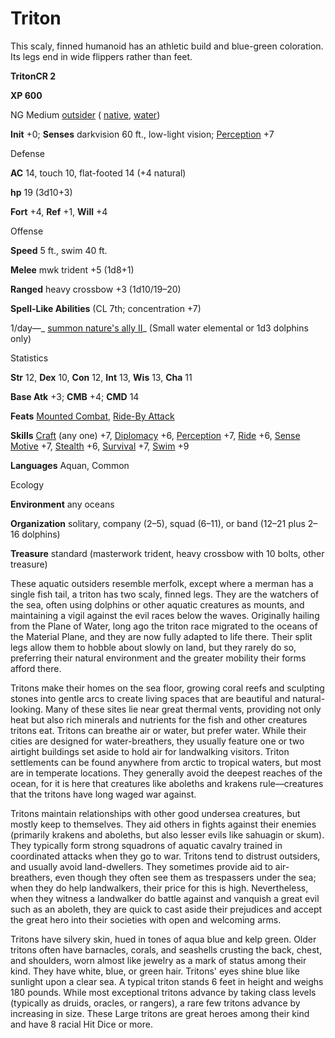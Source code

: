 # Triton

This scaly, finned humanoid has an athletic build and blue-green coloration. Its legs end in wide flippers rather than feet.

**TritonCR 2**

**XP 600**

NG Medium [outsider](monsters/creatureTypes#_outsider) ( [native](monsters/creatureTypes#_native-subtype), [water](monsters/creatureTypes#_water-subtype))

**Init** +0; **Senses** darkvision 60 ft., low-light vision; [Perception](additionalMonsters/../skills/perception#_perception) +7

Defense

**AC** 14, touch 10, flat-footed 14 (+4 natural)

**hp** 19 (3d10+3)

**Fort** +4, **Ref** +1, **Will** +4

Offense

**Speed** 5 ft., swim 40 ft.

**Melee** mwk trident +5 (1d8+1)

**Ranged** heavy crossbow +3 (1d10/19–20)

**Spell-Like Abilities** (CL 7th; concentration +7)

1/day—_ [summon nature's ally II](additionalMonsters/../spells/summonNatureSAlly#_summon-nature-s-ally-ii)_ (Small water elemental or 1d3 dolphins only)

Statistics

**Str** 12, **Dex** 10, **Con** 12, **Int** 13, **Wis** 13, **Cha** 11

**Base Atk** +3; **CMB** +4; **CMD** 14

**Feats** [Mounted Combat](additionalMonsters/../feats#_mounted-combat), [Ride-By Attack](additionalMonsters/../feats#_ride-by-attack)

**Skills** [Craft](additionalMonsters/../skills/craft#_craft) (any one) +7, [Diplomacy](additionalMonsters/../skills/diplomacy#_diplomacy) +6, [Perception](additionalMonsters/../skills/perception#_perception) +7, [Ride](additionalMonsters/../skills/ride#_ride) +6, [Sense Motive](additionalMonsters/../skills/senseMotive#_sense-motive) +7, [Stealth](additionalMonsters/../skills/stealth#_stealth) +6, [Survival](additionalMonsters/../skills/survival#_survival) +7, [Swim](additionalMonsters/../skills/swim#_swim) +9

**Languages** Aquan, Common

Ecology

**Environment** any oceans

**Organization** solitary, company (2–5), squad (6–11), or band (12–21 plus 2–16 dolphins)

**Treasure** standard (masterwork trident, heavy crossbow with 10 bolts, other treasure)

These aquatic outsiders resemble merfolk, except where a merman has a single fish tail, a triton has two scaly, finned legs. They are the watchers of the sea, often using dolphins or other aquatic creatures as mounts, and maintaining a vigil against the evil races below the waves. Originally hailing from the Plane of Water, long ago the triton race migrated to the oceans of the Material Plane, and they are now fully adapted to life there. Their split legs allow them to hobble about slowly on land, but they rarely do so, preferring their natural environment and the greater mobility their forms afford there.

Tritons make their homes on the sea floor, growing coral reefs and sculpting stones into gentle arcs to create living spaces that are beautiful and natural-looking. Many of these sites lie near great thermal vents, providing not only heat but also rich minerals and nutrients for the fish and other creatures tritons eat. Tritons can breathe air or water, but prefer water. While their cities are designed for water-breathers, they usually feature one or two airtight buildings set aside to hold air for landwalking visitors. Triton settlements can be found anywhere from arctic to tropical waters, but most are in temperate locations. They generally avoid the deepest reaches of the ocean, for it is here that creatures like aboleths and krakens rule—creatures that the tritons have long waged war against.

Tritons maintain relationships with other good undersea creatures, but mostly keep to themselves. They aid others in fights against their enemies (primarily krakens and aboleths, but also lesser evils like sahuagin or skum). They typically form strong squadrons of aquatic cavalry trained in coordinated attacks when they go to war. Tritons tend to distrust outsiders, and usually avoid land-dwellers. They sometimes provide aid to air-breathers, even though they often see them as trespassers under the sea; when they do help landwalkers, their price for this is high. Nevertheless, when they witness a landwalker do battle against and vanquish a great evil such as an aboleth, they are quick to cast aside their prejudices and accept the great hero into their societies with open and welcoming arms.

Tritons have silvery skin, hued in tones of aqua blue and kelp green. Older tritons often have barnacles, corals, and seashells crusting the back, chest, and shoulders, worn almost like jewelry as a mark of status among their kind. They have white, blue, or green hair. Tritons' eyes shine blue like sunlight upon a clear sea. A typical triton stands 6 feet in height and weighs 180 pounds. While most exceptional tritons advance by taking class levels (typically as druids, oracles, or rangers), a rare few tritons advance by increasing in size. These Large tritons are great heroes among their kind and have 8 racial Hit Dice or more.

